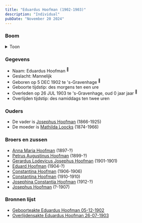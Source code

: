 ```yaml
---
title: "Eduardus Hoofman (1902-1903)"
description: "Individual"
pubDate: "November 20 2024"
---
```


### Boom
<details><summary>Toon</summary>

![test](https://www.plantuml.com/plantuml/svg/ZP9FRnen4CNl_XIZv90J4h2m2GYXb6H96kMVrAPNDBkUiDPwRUJn5g68xvu1DctKg4rlrdYUv_VU-9mZXjZKLd5bt0e3rf1ZKIs3Rvo-yDO7Y04TonMvg4gZ2GeJ2ak7CzMhk86Qwfm27qeSAP2FcnMfTwyM5fdXHG70p0TDuNjfYieHysHIet7JAIHggzG9FEv7iJeeZcuyqwfi6AwzVwxH7G4oVErsk_qXm76Mp8VpcRpxycp8wYrCnZdccqNkOxGqda9_05-Uhg1tbgPm5H2RzRjMhXfh5-ZqeWYUEVV2izFquURf7deZ6N727P7z95VYaWImfRh3M1gh4MwzBof-W-gD1W8rdsL9blmBQWZViaU1EXs8BHV96MRw3x2p5apC_0LiCbwJriOjT-qZk7_u8MD6wHvmBgcb0pYsPbd63LdhrmAvLMsQdKxReLedlmkjKWhxgrFrDYxJ3GRzSJlI0xyM-_cMXd2PNOYlRlyFNvz7aaeajpjfyY4ITKvEo-T-1G00)
</details>

### Gegevens
- Naam: Eduardus Hoofman <sup><a href="../s00336/" style="text-decoration:none" title="Geboorteakte Eduardus Hoofman 05-12-1902">:link:</a></sup>
- Geslacht: Mannelijk
- Geboren op 5 DEC 1902 te 's-Gravenhage <sup><a href="../s00336/" style="text-decoration:none" title="Geboorteakte Eduardus Hoofman 05-12-1902">:link:</a></sup>
- Geboorte tijdstip: des morgens ten een ure
- Overleden op 26 JUL 1903 te 's-Gravenhage, oud 0 jaar jaar <sup><a href="../s00335/" style="text-decoration:none" title="Overlijdensakte Eduardus Hoofman 26-07-1903">:link:</a></sup>
- Overlijden tijdstip: des namiddags ten twee uren

### Ouders
- De vader is [Josephus Hoofman](../i00025/) (1866-1925)
- De moeder is [Mathilda Loocks](../i00194/) (1874-1966)

### Broers en zussen
- [Anna Maria Hoofman](../i00203/) (1897-?)
- [Petrus Augustinus Hoofman](../i00195/) (1899-?)
- [Gerardus Lodevicus Josephus Hoofman](../i00196/) (1901-1901)
- [Eduard Hoofman](../i00198/) (1904-?)
- [Constantina Hoofman](../i00199/) (1906-1906)
- [Constantina Hoofman](../i00201/) (1910-1910)
- [Josephina Constantia Hoofman](../i00202/) (1912-?)
- [Josephus Hoofman](../i00200/) (?-1907)

### Bronnen lijst
- [Geboorteakte Eduardus Hoofman 05-12-1902](../s00336/)
- [Overlijdensakte Eduardus Hoofman 26-07-1903](../s00335/)